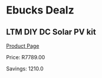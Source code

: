 
# Ebucks Dealz
## LTM DIY DC Solar PV kit
[Product Page](https://www.ebucks.com/web/shop/productSelected.do?prodId=1170344278&catId=994900921)

Price: R7789.00

Savings: 1210.0


	